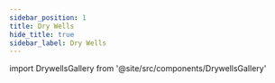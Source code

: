 ```yaml
---
sidebar_position: 1
title: Dry Wells
hide_title: true
sidebar_label: Dry Wells
---
```


import DrywellsGallery from '@site/src/components/DrywellsGallery'

<DrywellsGallery />

